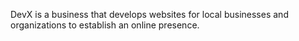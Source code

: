 DevX is a business that develops websites for local businesses and organizations to establish an online presence.
